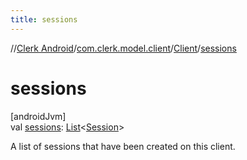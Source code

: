 ```yaml
---
title: sessions
---
```

//[Clerk Android](../../../index.html)/[com.clerk.model.client](../index.html)/[Client](index.html)/[sessions](sessions.html)



# sessions



[androidJvm]\
val [sessions](sessions.html): [List](https://kotlinlang.org/api/latest/jvm/stdlib/kotlin-stdlib/kotlin.collections/-list/index.html)&lt;[Session](../../com.clerk.model.session/-session/index.html)&gt;



A list of sessions that have been created on this client.




